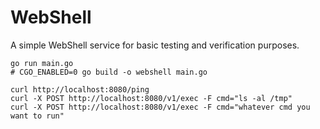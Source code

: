 # WebShell

A simple WebShell service for basic testing and verification purposes.

```
go run main.go
# CGO_ENABLED=0 go build -o webshell main.go

curl http://localhost:8080/ping
curl -X POST http://localhost:8080/v1/exec -F cmd="ls -al /tmp"
curl -X POST http://localhost:8080/v1/exec -F cmd="whatever cmd you want to run"
```

